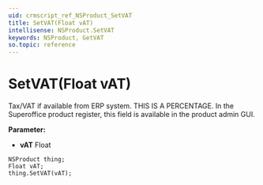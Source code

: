 ```yaml
---
uid: crmscript_ref_NSProduct_SetVAT
title: SetVAT(Float vAT)
intellisense: NSProduct.SetVAT
keywords: NSProduct, GetVAT
so.topic: reference
---
```


# SetVAT(Float vAT)

Tax/VAT if available from ERP system. THIS IS A PERCENTAGE. In the Superoffice product register, this field is available in the product admin GUI.

**Parameter:** 
* **vAT** Float

```crmscript
NSProduct thing;
Float vAT;
thing.SetVAT(vAT);
```

